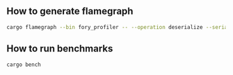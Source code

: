 ## How to generate flamegraph

```bash
cargo flamegraph --bin fory_profiler -- --operation deserialize --serializer fory
```

## How to run benchmarks

```bash
cargo bench
```
